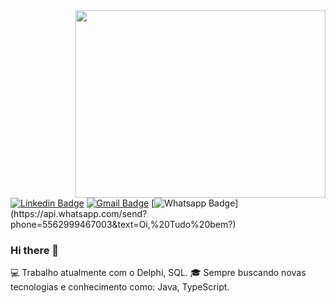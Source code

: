 <img align="right" width="400" height="300" src="https://media.giphy.com/media/ko7twHhomhk8E/giphy.gif">

[![Linkedin Badge](https://img.shields.io/badge/-LinkedIn-blue?style=flat-square&logo=Linkedin&logoColor=white&link=https://www.linkedin.com/in/ricardo-lemes-7114a6173/)](https://www.linkedin.com/in/ricardo-lemes-7114a6173/) 
 [![Gmail Badge](https://img.shields.io/badge/-Gmail-c14438?style=flat-square&logo=Gmail&logoColor=white&link=mailto:lemesricardo93@gmail.com)](mailto:lemesricardo93@gmail.com)
 [![Whatsapp Badge](https://img.shields.io/badge/-Whatsapp-4CA143?style=flat-square&labelColor=4CA143&logo=whatsapp&logoColor=white&link=https://api.whatsapp.com/send?phone=5562999467003&text=Oi,%20Tudo%20bem?)](https://api.whatsapp.com/send?phone=5562999467003&text=Oi,%20Tudo%20bem?)


### Hi there 👋

💻 Trabalho atualmente com o Delphi, SQL. 
🎓 Sempre buscando novas tecnologias e conhecimento como: Java, TypeScript.

<!--
**lemesricardo93/lemesricardo93** is a ✨ _special_ ✨ repository because its `README.md` (this file) appears on your GitHub profile.

Here are some ideas to get you started:

- 🔭 I’m currently working on ...
- 🌱 I’m currently learning ...
- 👯 I’m looking to collaborate on ...
- 🤔 I’m looking for help with ...
- 💬 Ask me about ...
- 📫 How to reach me: ...
- 😄 Pronouns: ...
- ⚡ Fun fact: ...
-->
